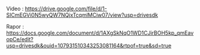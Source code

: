 Video : https://drive.google.com/file/d/1-SICmEGVi0N5wyQW7NQjxTcqmlMCiw07/view?usp=drivesdk

Rapor : https://docs.google.com/document/d/1AXgSkNqO1WD1CJirBOH5kp_qmEavopCe/edit?usp=drivesdk&ouid=107931510343253081164&rtpof=true&sd=true

